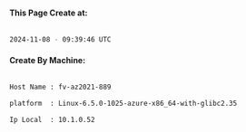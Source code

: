 
   
#### This Page Create at:

```bash

2024-11-08 - 09:39:46 UTC

```

#### Create By Machine:

```bash

Host Name : fv-az2021-889

platform  : Linux-6.5.0-1025-azure-x86_64-with-glibc2.35

Ip Local  : 10.1.0.52

```

